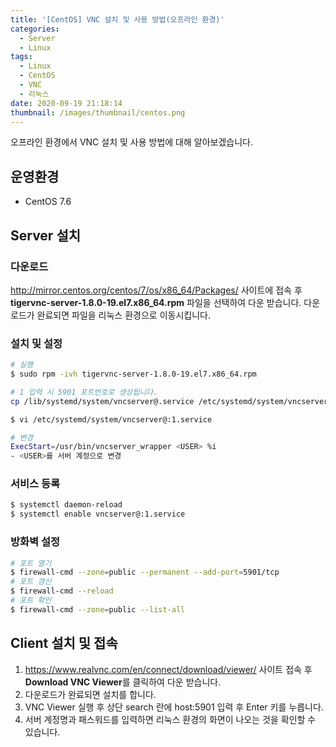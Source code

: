 ```yaml
---
title: '[CentOS] VNC 설치 및 사용 방법(오프라인 환경)'
categories:
  - Server
  - Linux
tags:
  - Linux
  - CentOS
  - VNC
  - 리눅스
date: 2020-09-19 21:18:14
thumbnail: /images/thumbnail/centos.png
---
```


오프라인 환경에서 VNC 설치 및 사용 방법에 대해 알아보겠습니다.

## 운영환경

- CentOS 7.6

## Server 설치

### 다운로드

http://mirror.centos.org/centos/7/os/x86_64/Packages/ 사이트에 접속 후 **tigervnc-server-1.8.0-19.el7.x86_64.rpm** 파일을 선택하여 다운 받습니다.
다운로드가 완료되면 파일을 리눅스 환경으로 이동시킵니다.

### 설치 및 설정

```bash
# 실행
$ sudo rpm -ivh tigervnc-server-1.8.0-19.el7.x86_64.rpm

# 1 입력 시 5901 포트번호로 생성됩니다.
cp /lib/systemd/system/vncserver@.service /etc/systemd/system/vncserver@:1.service
```

```bash
$ vi /etc/systemd/system/vncserver@:1.service

# 변경
ExecStart=/usr/bin/vncserver_wrapper <USER> %i
- <USER>를 서버 계정으로 변경
```

### 서비스 등록

```bash
$ systemctl daemon-reload
$ systemctl enable vncserver@:1.service
```

### 방화벽 설정

```bash
# 포트 열기
$ firewall-cmd --zone=public --permanent --add-port=5901/tcp
# 포트 갱신
$ firewall-cmd --reload
# 포트 확인
$ firewall-cmd --zone=public --list-all
```

## Client 설치 및 접속

1. https://www.realvnc.com/en/connect/download/viewer/ 사이트 접속 후 **Download VNC Viewer**를 클릭하여 다운 받습니다.
2. 다운로드가 완료되면 설치를 합니다.
3. VNC Viewer 실행 후 상단 search 란에 host:5901 입력 후 Enter 키를 누릅니다.
4. 서버 계정명과 패스워드를 입력하면 리눅스 환경의 화면이 나오는 것을 확인할 수 있습니다.
